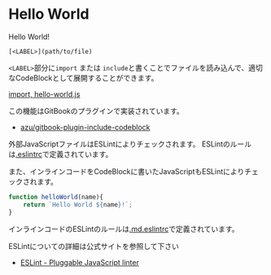# Hello World

Hello World!

```
[<LABEL>](path/to/file)
```

`<LABEL>`部分に`import` または `include`と書くことでファイルを読み込んで、適切なCodeBlockとして展開することができます。

[import, hello-world.js](../src/hello-world.js)

この機能はGitBookのプラグインで実装されています。

- [azu/gitbook-plugin-include-codeblock](https://github.com/azu/gitbook-plugin-include-codeblock "azu/gitbook-plugin-include-codeblock")

外部JavaScriptファイルはESLintによりチェックされます。
ESLintのルールは[.eslintrc](../.eslintrc)で定義されています。

また、インラインコードをCodeBlockに書いたJavaScriptもESLintによりチェックされます。

```js
function helloWorld(name){
    return `Hello World ${name}!`;
}
```

インラインコードのESLintのルールは[.md.eslintrc](../.md.eslintrc)で定義されています。

ESLintについての詳細は公式サイトを参照して下さい

- [ESLint - Pluggable JavaScript linter](http://eslint.org/ "ESLint - Pluggable JavaScript linter")